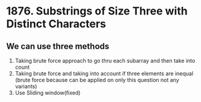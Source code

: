 # 1876. Substrings of Size Three with Distinct Characters

## We can use three methods

1. Taking brute force approach to go thru each subarray and then take into count
2. Taking brute force and taking into account if three elements are inequal (brute force because can be applied on only this question not any variants)
3. Use Sliding window(fixed)
